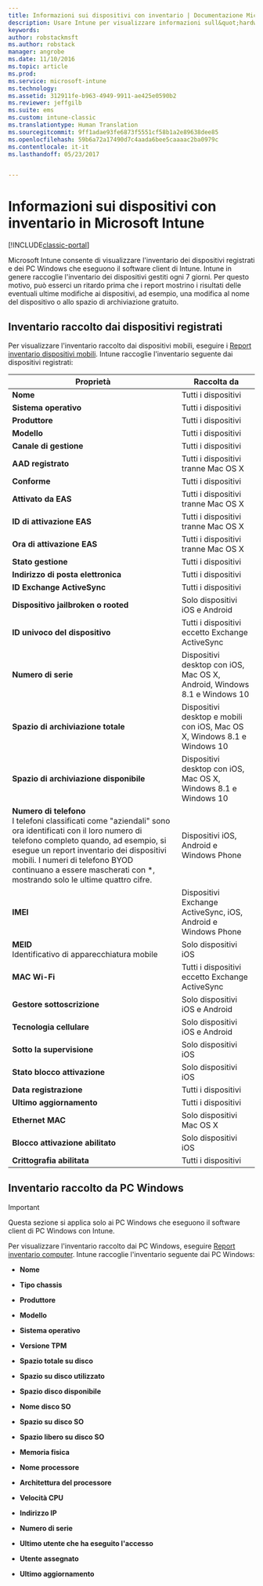 ```yaml
---
title: Informazioni sui dispositivi con inventario | Documentazione Microsoft
description: Usare Intune per visualizzare informazioni sull&quot;hardware dei dispositivi gestiti.
keywords: 
author: robstackmsft
ms.author: robstack
manager: angrobe
ms.date: 11/10/2016
ms.topic: article
ms.prod: 
ms.service: microsoft-intune
ms.technology: 
ms.assetid: 312911fe-b963-4949-9911-ae425e0590b2
ms.reviewer: jeffgilb
ms.suite: ems
ms.custom: intune-classic
ms.translationtype: Human Translation
ms.sourcegitcommit: 9ff1adae93fe6873f5551cf58b1a2e89638dee85
ms.openlocfilehash: 59b6a72a17490d7c4aada6bee5caaaac2ba0979c
ms.contentlocale: it-it
ms.lasthandoff: 05/23/2017


---
```


# <a name="understand-your-devices-with-inventory-in-microsoft-intune"></a>Informazioni sui dispositivi con inventario in Microsoft Intune

[!INCLUDE[classic-portal](../includes/classic-portal.md)]

Microsoft Intune consente di visualizzare l'inventario dei dispositivi registrati e dei PC Windows che eseguono il software client di Intune.
Intune in genere raccoglie l'inventario dei dispositivi gestiti ogni 7 giorni. Per questo motivo, può esserci un ritardo prima che i report mostrino i risultati delle eventuali ultime modifiche ai dispositivi, ad esempio, una modifica al nome del dispositivo o allo spazio di archiviazione gratuito.

## <a name="whats-collected-from-enrolled-devices"></a>Inventario raccolto dai dispositivi registrati
Per visualizzare l'inventario raccolto dai dispositivi mobili, eseguire i [Report inventario dispositivi mobili](understand-microsoft-intune-operations-by-using-reports.md). Intune raccoglie l'inventario seguente dai dispositivi registrati:

|Proprietà|Raccolta da|
|------------|-----------------------|
|**Nome**|Tutti i dispositivi|
|**Sistema operativo**|Tutti i dispositivi|
|**Produttore**|Tutti i dispositivi|
|**Modello**|Tutti i dispositivi|
|**Canale di gestione**|Tutti i dispositivi|
|**AAD registrato**|Tutti i dispositivi tranne Mac OS X|
|**Conforme**|Tutti i dispositivi|
|**Attivato da EAS**|Tutti i dispositivi tranne Mac OS X|
|**ID di attivazione EAS**|Tutti i dispositivi tranne Mac OS X|
|**Ora di attivazione EAS**|Tutti i dispositivi tranne Mac OS X|
|**Stato gestione**|Tutti i dispositivi|
|**Indirizzo di posta elettronica**|Tutti i dispositivi|
|**ID Exchange ActiveSync**|Tutti i dispositivi|
|**Dispositivo jailbroken o rooted**|Solo dispositivi iOS e Android|
|**ID univoco del dispositivo**|Tutti i dispositivi eccetto Exchange ActiveSync|
|**Numero di serie**|Dispositivi desktop con iOS, Mac OS X, Android, Windows 8.1 e Windows 10|
|**Spazio di archiviazione totale**|Dispositivi desktop e mobili con iOS, Mac OS X, Windows 8.1 e Windows 10|
|**Spazio di archiviazione disponibile**|Dispositivi desktop con iOS, Mac OS X, Windows 8.1 e Windows 10|
|**Numero di telefono**<br>I telefoni classificati come "aziendali" sono ora identificati con il loro numero di telefono completo quando, ad esempio, si esegue un report inventario dei dispositivi mobili. I numeri di telefono BYOD continuano a essere mascherati con &#42;, mostrando solo le ultime quattro cifre.|Dispositivi iOS, Android e Windows Phone|
|**IMEI**|Dispositivi Exchange ActiveSync, iOS, Android e Windows Phone|
|**MEID**<br>Identificativo di apparecchiatura mobile|Solo dispositivi iOS|
|**MAC Wi-Fi**|Tutti i dispositivi eccetto Exchange ActiveSync|
|**Gestore sottoscrizione**|Solo dispositivi iOS e Android|
|**Tecnologia cellulare**|Solo dispositivi iOS e Android|
|**Sotto la supervisione**|Solo dispositivi iOS|
|**Stato blocco attivazione**|Solo dispositivi iOS|
|**Data registrazione**|Tutti i dispositivi|
|**Ultimo aggiornamento**|Tutti i dispositivi|
|**Ethernet MAC**|Solo dispositivi Mac OS X|
|**Blocco attivazione abilitato**|Solo dispositivi iOS|
|**Crittografia abilitata**|Tutti i dispositivi|

## <a name="whats-collected-from-windows-pcs"></a>Inventario raccolto da PC Windows
> [!IMPORTANT]
> Questa sezione si applica solo ai PC Windows che eseguono il software client di PC Windows con Intune.

Per visualizzare l'inventario raccolto dai PC Windows, eseguire [Report inventario computer](understand-microsoft-intune-operations-by-using-reports.md). Intune raccoglie l'inventario seguente dai PC Windows:

-   **Nome**

-   **Tipo chassis**

-   **Produttore**

-   **Modello**

-   **Sistema operativo**

-   **Versione TPM**

-   **Spazio totale su disco**

-   **Spazio su disco utilizzato**

-   **Spazio disco disponibile**

-   **Nome disco SO**

-   **Spazio su disco SO**

-   **Spazio libero su disco SO**

-   **Memoria fisica**

-   **Nome processore**

-   **Architettura del processore**

-   **Velocità CPU**

-   **Indirizzo IP**

-   **Numero di serie**

-   **Ultimo utente che ha eseguito l'accesso**

-   **Utente assegnato**

-   **Ultimo aggiornamento**

<!-- this section below belongs in the planning journey
### See Also
[Monitoring and reports with Microsoft Intune](monitoring-and-reports-with-microsoft-intune.md)
-->

